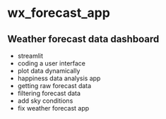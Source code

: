 ﻿# wx_forecast_app
## Weather forecast data dashboard
  - streamlit
  - coding a user interface
  - plot data dynamically
  - happiness data analysis app
  - getting raw forecast data
  - filtering forecast data
  - add sky conditions
  - fix weather forecast app
